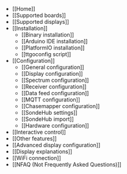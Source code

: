 * [[Home]]
* [[Supported boards]]
* [[Supported displays]]
* [[Installation]]
  * [[Binary installation]]
  * [[Arduino IDE installation]]
  * [[PlatformIO installation]]
  * [[ttgoconfig script]]
* [[Configuration]]
  * [[General configuration]]
  * [[Display configuration]]
  * [[Spectrum configuration]]
  * [[Receiver configuration]]
  * [[Data feed configuration]]
  * [[MQTT configuration]]
  * [[Chasemapper configuration]]
  * [[SondeHub settings]]
  * [[SondeHub import]]
  * [[Hardware configuration]]
* [[Interactive control]]
* [[Other features]]
* [[Advanced display configuration]]
* [[Display explanations]]
* [[WiFi connection]]
* [[NFAQ (Not Frequently Asked Questions)]]